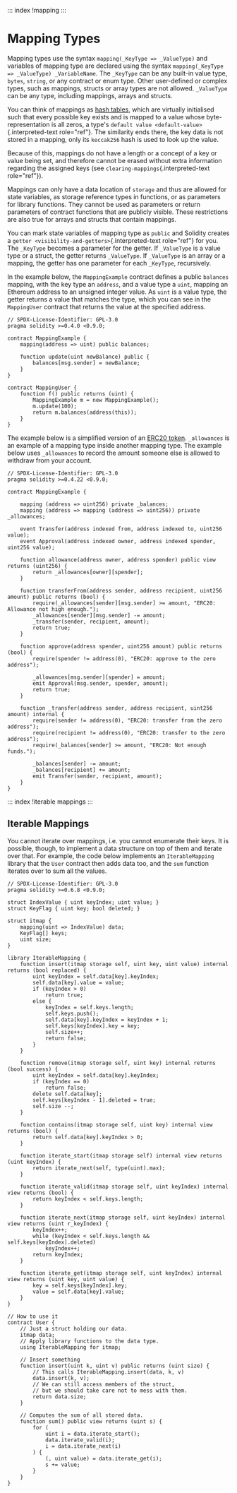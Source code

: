 ::: index
!mapping
:::

# Mapping Types

Mapping types use the syntax `mapping(_KeyType => _ValueType)` and
variables of mapping type are declared using the syntax
`mapping(_KeyType => _ValueType) _VariableName`. The `_KeyType` can be
any built-in value type, `bytes`, `string`, or any contract or enum
type. Other user-defined or complex types, such as mappings, structs or
array types are not allowed. `_ValueType` can be any type, including
mappings, arrays and structs.

You can think of mappings as [hash
tables](https://en.wikipedia.org/wiki/Hash_table), which are virtually
initialised such that every possible key exists and is mapped to a value
whose byte-representation is all zeros, a type\'s
`default value <default-value>`{.interpreted-text role="ref"}. The
similarity ends there, the key data is not stored in a mapping, only its
`keccak256` hash is used to look up the value.

Because of this, mappings do not have a length or a concept of a key or
value being set, and therefore cannot be erased without extra
information regarding the assigned keys (see
`clearing-mappings`{.interpreted-text role="ref"}).

Mappings can only have a data location of `storage` and thus are allowed
for state variables, as storage reference types in functions, or as
parameters for library functions. They cannot be used as parameters or
return parameters of contract functions that are publicly visible. These
restrictions are also true for arrays and structs that contain mappings.

You can mark state variables of mapping type as `public` and Solidity
creates a `getter <visibility-and-getters>`{.interpreted-text
role="ref"} for you. The `_KeyType` becomes a parameter for the getter.
If `_ValueType` is a value type or a struct, the getter returns
`_ValueType`. If `_ValueType` is an array or a mapping, the getter has
one parameter for each `_KeyType`, recursively.

In the example below, the `MappingExample` contract defines a public
`balances` mapping, with the key type an `address`, and a value type a
`uint`, mapping an Ethereum address to an unsigned integer value. As
`uint` is a value type, the getter returns a value that matches the
type, which you can see in the `MappingUser` contract that returns the
value at the specified address.

``` solidity
// SPDX-License-Identifier: GPL-3.0
pragma solidity >=0.4.0 <0.9.0;

contract MappingExample {
    mapping(address => uint) public balances;

    function update(uint newBalance) public {
        balances[msg.sender] = newBalance;
    }
}

contract MappingUser {
    function f() public returns (uint) {
        MappingExample m = new MappingExample();
        m.update(100);
        return m.balances(address(this));
    }
}
```

The example below is a simplified version of an [ERC20
token](https://github.com/OpenZeppelin/openzeppelin-contracts/blob/master/contracts/token/ERC20/ERC20.sol).
`_allowances` is an example of a mapping type inside another mapping
type. The example below uses `_allowances` to record the amount someone
else is allowed to withdraw from your account.

``` solidity
// SPDX-License-Identifier: GPL-3.0
pragma solidity >=0.4.22 <0.9.0;

contract MappingExample {

    mapping (address => uint256) private _balances;
    mapping (address => mapping (address => uint256)) private _allowances;

    event Transfer(address indexed from, address indexed to, uint256 value);
    event Approval(address indexed owner, address indexed spender, uint256 value);

    function allowance(address owner, address spender) public view returns (uint256) {
        return _allowances[owner][spender];
    }

    function transferFrom(address sender, address recipient, uint256 amount) public returns (bool) {
        require(_allowances[sender][msg.sender] >= amount, "ERC20: Allowance not high enough.");
        _allowances[sender][msg.sender] -= amount;
        _transfer(sender, recipient, amount);
        return true;
    }

    function approve(address spender, uint256 amount) public returns (bool) {
        require(spender != address(0), "ERC20: approve to the zero address");

        _allowances[msg.sender][spender] = amount;
        emit Approval(msg.sender, spender, amount);
        return true;
    }

    function _transfer(address sender, address recipient, uint256 amount) internal {
        require(sender != address(0), "ERC20: transfer from the zero address");
        require(recipient != address(0), "ERC20: transfer to the zero address");
        require(_balances[sender] >= amount, "ERC20: Not enough funds.");

        _balances[sender] -= amount;
        _balances[recipient] += amount;
        emit Transfer(sender, recipient, amount);
    }
}
```

::: index
!iterable mappings
:::

## Iterable Mappings

You cannot iterate over mappings, i.e. you cannot enumerate their keys.
It is possible, though, to implement a data structure on top of them and
iterate over that. For example, the code below implements an
`IterableMapping` library that the `User` contract then adds data too,
and the `sum` function iterates over to sum all the values.

``` {.solidity force=""}
// SPDX-License-Identifier: GPL-3.0
pragma solidity >=0.6.8 <0.9.0;

struct IndexValue { uint keyIndex; uint value; }
struct KeyFlag { uint key; bool deleted; }

struct itmap {
    mapping(uint => IndexValue) data;
    KeyFlag[] keys;
    uint size;
}

library IterableMapping {
    function insert(itmap storage self, uint key, uint value) internal returns (bool replaced) {
        uint keyIndex = self.data[key].keyIndex;
        self.data[key].value = value;
        if (keyIndex > 0)
            return true;
        else {
            keyIndex = self.keys.length;
            self.keys.push();
            self.data[key].keyIndex = keyIndex + 1;
            self.keys[keyIndex].key = key;
            self.size++;
            return false;
        }
    }

    function remove(itmap storage self, uint key) internal returns (bool success) {
        uint keyIndex = self.data[key].keyIndex;
        if (keyIndex == 0)
            return false;
        delete self.data[key];
        self.keys[keyIndex - 1].deleted = true;
        self.size --;
    }

    function contains(itmap storage self, uint key) internal view returns (bool) {
        return self.data[key].keyIndex > 0;
    }

    function iterate_start(itmap storage self) internal view returns (uint keyIndex) {
        return iterate_next(self, type(uint).max);
    }

    function iterate_valid(itmap storage self, uint keyIndex) internal view returns (bool) {
        return keyIndex < self.keys.length;
    }

    function iterate_next(itmap storage self, uint keyIndex) internal view returns (uint r_keyIndex) {
        keyIndex++;
        while (keyIndex < self.keys.length && self.keys[keyIndex].deleted)
            keyIndex++;
        return keyIndex;
    }

    function iterate_get(itmap storage self, uint keyIndex) internal view returns (uint key, uint value) {
        key = self.keys[keyIndex].key;
        value = self.data[key].value;
    }
}

// How to use it
contract User {
    // Just a struct holding our data.
    itmap data;
    // Apply library functions to the data type.
    using IterableMapping for itmap;

    // Insert something
    function insert(uint k, uint v) public returns (uint size) {
        // This calls IterableMapping.insert(data, k, v)
        data.insert(k, v);
        // We can still access members of the struct,
        // but we should take care not to mess with them.
        return data.size;
    }

    // Computes the sum of all stored data.
    function sum() public view returns (uint s) {
        for (
            uint i = data.iterate_start();
            data.iterate_valid(i);
            i = data.iterate_next(i)
        ) {
            (, uint value) = data.iterate_get(i);
            s += value;
        }
    }
}
```
